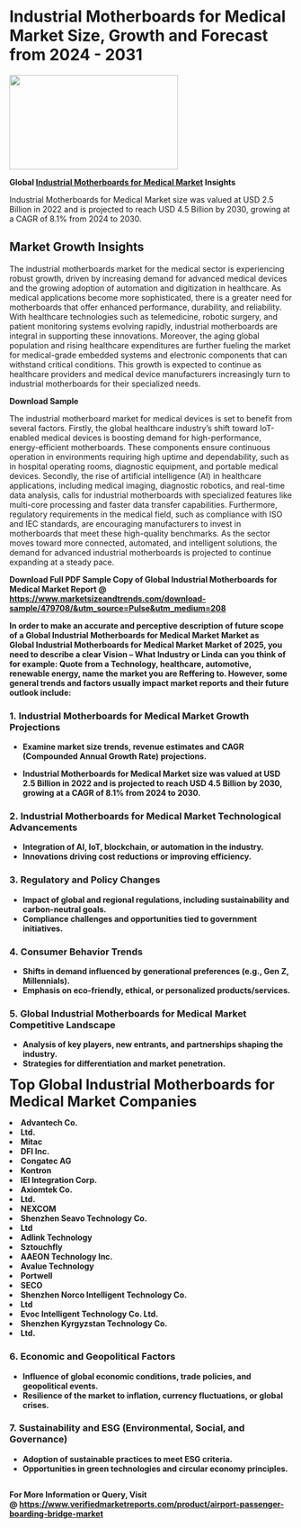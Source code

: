 <H1>Industrial Motherboards for Medical Market Size, Growth and Forecast from 2024 - 2031</H1><img class="aligncenter size-medium wp-image-584254" src="https://thirdeyenews.in/wp-content/uploads/2024/09/Global-Market-Research-300x168.jpeg" alt="" width="300" height="168" /><p><strong>Global&nbsp;<a href="https://www.marketsizeandtrends.com/download-sample/479708/&amp;utm_source=Pulse&amp;utm_medium=208">Industrial Motherboards for Medical Market</a> Insights</strong></p><p>Industrial Motherboards for Medical Market size was valued at USD 2.5 Billion in 2022 and is projected to reach USD 4.5 Billion by 2030, growing at a CAGR of 8.1% from 2024 to 2030.</p><p><h2>Market Growth Insights</h2> <p>The industrial motherboards market for the medical sector is experiencing robust growth, driven by increasing demand for advanced medical devices and the growing adoption of automation and digitization in healthcare. As medical applications become more sophisticated, there is a greater need for motherboards that offer enhanced performance, durability, and reliability. With healthcare technologies such as telemedicine, robotic surgery, and patient monitoring systems evolving rapidly, industrial motherboards are integral in supporting these innovations. Moreover, the aging global population and rising healthcare expenditures are further fueling the market for medical-grade embedded systems and electronic components that can withstand critical conditions. This growth is expected to continue as healthcare providers and medical device manufacturers increasingly turn to industrial motherboards for their specialized needs.</p> <p><strong>Download Sample</strong></p> <p>The industrial motherboard market for medical devices is set to benefit from several factors. Firstly, the global healthcare industry’s shift toward IoT-enabled medical devices is boosting demand for high-performance, energy-efficient motherboards. These components ensure continuous operation in environments requiring high uptime and dependability, such as in hospital operating rooms, diagnostic equipment, and portable medical devices. Secondly, the rise of artificial intelligence (AI) in healthcare applications, including medical imaging, diagnostic robotics, and real-time data analysis, calls for industrial motherboards with specialized features like multi-core processing and faster data transfer capabilities. Furthermore, regulatory requirements in the medical field, such as compliance with ISO and IEC standards, are encouraging manufacturers to invest in motherboards that meet these high-quality benchmarks. As the sector moves toward more connected, automated, and intelligent solutions, the demand for advanced industrial motherboards is projected to continue expanding at a steady pace. <p><strong></p><p><span class=""><strong>Download Full PDF Sample Copy of Global Industrial Motherboards for Medical Market Report</strong> @ <a href="https://www.marketsizeandtrends.com/download-sample/479708/&amp;utm_source=Pulse&amp;utm_medium=208" target="_blank">https://www.marketsizeandtrends.com/download-sample/479708/&amp;utm_source=Pulse&amp;utm_medium=208</a></span></p><p>In order to make an accurate and perceptive description of future scope of a Global&nbsp;Industrial Motherboards for Medical Market Market as Global&nbsp;Industrial Motherboards for Medical Market Market of 2025, you need to describe a clear Vision &ndash; What Industry or Linda can you think of for example: Quote from a Technology, healthcare, automotive, renewable energy, name the market you are Reffering to. However, some general trends and factors usually impact market reports and their future outlook include:</p><h3>1.&nbsp;<strong>Industrial Motherboards for Medical Market Growth Projections</strong></h3><ul><li>Examine market size trends, revenue estimates and CAGR (Compounded Annual Growth Rate) projections.</li><li><p>Industrial Motherboards for Medical Market size was valued at USD 2.5 Billion in 2022 and is projected to reach USD 4.5 Billion by 2030, growing at a CAGR of 8.1% from 2024 to 2030.</p></li></ul><h3>2.&nbsp;<strong>Industrial Motherboards for Medical Market Technological Advancements</strong></h3><ul><li>Integration of AI, IoT, blockchain, or automation in the industry.</li><li>Innovations driving cost reductions or improving efficiency.</li></ul><h3>3.&nbsp;<strong>Regulatory and Policy Changes</strong></h3><ul><li>Impact of global and regional regulations, including sustainability and carbon-neutral goals.</li><li>Compliance challenges and opportunities tied to government initiatives.</li></ul><h3>4.&nbsp;<strong>Consumer Behavior Trends</strong></h3><ul><li>Shifts in demand influenced by generational preferences (e.g., Gen Z, Millennials).</li><li>Emphasis on eco-friendly, ethical, or personalized products/services.</li></ul><h3>5.&nbsp;<strong>Global Industrial Motherboards for Medical Market Competitive Landscape</strong></h3><ul><li>Analysis of key players, new entrants, and partnerships shaping the industry.</li><li>Strategies for differentiation and market penetration.</li></ul><p data-pm-slice="1 1 []"><span style="color: inherit; font-family: inherit; font-size: 25px;">Top Global Industrial Motherboards for Medical Market Companies</span></p><div class="" data-test-id=""><p><li>Advantech Co.</li><li> Ltd.</li><li> Mitac</li><li> DFI Inc.</li><li> Congatec AG</li><li> Kontron</li><li> IEI Integration Corp.</li><li> Axiomtek Co.</li><li>Ltd.</li><li> NEXCOM</li><li> Shenzhen Seavo Technology Co.</li><li> Ltd</li><li> Adlink Technology</li><li> Sztouchfly</li><li> AAEON Technology Inc.</li><li> Avalue Technology</li><li> Portwell</li><li> SECO</li><li> Shenzhen Norco Intelligent Technology Co.</li><li> Ltd</li><li> Evoc Intelligent Technology Co. Ltd.</li><li> Shenzhen Kyrgyzstan Technology Co.</li><li> Ltd.</li></p></div><h3>6.&nbsp;<strong>Economic and Geopolitical Factors</strong></h3><ul><li>Influence of global economic conditions, trade policies, and geopolitical events.</li><li>Resilience of the market to inflation, currency fluctuations, or global crises.</li></ul><h3>7.&nbsp;<strong>Sustainability and ESG (Environmental, Social, and Governance)</strong></h3><ul><li>Adoption of sustainable practices to meet ESG criteria.</li><li>Opportunities in green technologies and circular economy principles.</li></ul><h2><strong style="font-size: 14px;">For More Information or Query, Visit @&nbsp;</strong><a style="background-color: #ffffff; font-size: 14px;" href="https://www.marketsizeandtrends.com/report/industrial-motherboards-for-medical-market/" target="_blank">https://www.verifiedmarketreports.com/product/airport-passenger-boarding-bridge-market</a></h2>
